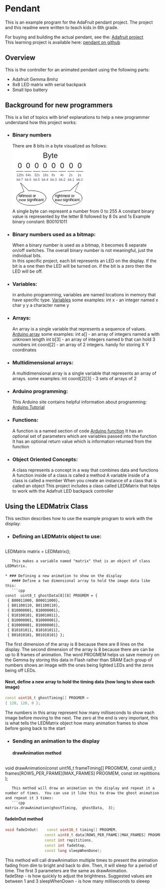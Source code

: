 Pendant
=======
This is an example program for the AdaFruit pendant project.  The project and this readme were written to teach kids in 6th grade.

For buying and building the actual pendant, see the: [Adafruit project](https://learn.adafruit.com/trinket-slash-gemma-space-invader-pendant/)  
This learning project is available here: [pendant on github](https://github.com/greglarious/pendant)

Overview
--------
This is the controller for an animated pendant using the following parts:

* Adafruit Gemma 8mhz
* 8x8 LED matrix with serial backpack
* Small lipo battery

Background for new programmers
------------------------------
This is a list of topics with brief explanations to help a new programmer understand how this project works:

* ### Binary numbers  
   There are 8 bits in a byte visualized as follows:  
   ![a byte](https://github.com/greglarious/pendant/raw/master/markdown/byte.png "Explanation of a byte")  
   A single byte can represent a number from 0 to 255
   A constant binary value is represented by the letter B followed by 8 0s and 1s
   Example binary constant: B00101011
 
* ### Binary numbers used as a bitmap:
   When a binary number is used as a bitmap, it becomes 8 separate on/off switches.
   The overall binary number is not meaningful, just the individual bits.  
   In this specific project, each bit represents an LED on the display.
   If the bit is a one then the LED will be turned on.  if the bit is a zero then the LED will be off.
  
* ### Variables:  
   in arduino programming, variables are named locations in memory that have specific type. [Variables](http://arduino.cc/en/Tutorial/Variables)
   some examples:
     int x     - an integer named x
     char y    y a character name y

* ### Arrays:
   An array is a single variable that represents a sequence of values.  [Arduino array](http://arduino.cc/en/Reference/array)
   some examples:
     int a[]      - an array of integers named a with unknown length
     int b[3]     - an array of integers named b that can hold 3 numbers
     int coord[2] - an array of 2 integers.  handy for storing X Y coordinates

* ### Multidimensional arrays:
   A multidimensional array is a single variable that represents an array of arrays.
   some examples:
     int coord[2][3]  - 3 sets of arrays of 2

* ### Arduino programming:
   This Arduino site contains helpful information about programming: [Arduino Tutorial](http://arduino.cc/en/Tutorial/HomePage)

* ### Functions:
   A function is a named section of code [Arduino function](http://arduino.cc/en/Reference/FunctionDeclaration)
   It has an optional set of parameters which are variables passed into the function
   It has an optional return value which is information returned from the function

* ### Object Oriented Concepts:
   A class represents a concept in a way that combines data and functions
   A function inside of a class is called a method
   A variable inside of a class is called a member 
   When you create an instance of a class that is called an object
   This project includes a class called LEDMatrix that helps to work with the Adafruit LED backpack controller

Using the LEDMatrix Class
-------------------------
This section describes how to use the example program to work with the display:  
* ### Defining an LEDMatrix object to use:
   ```cpp
LEDMatrix matrix = LEDMatrix();   
```
   This makes a variable named "matrix" that is an object of class LEDMatrix.

* ### Defining a new animation to show on the display
   #### Define a two dimensional array to hold the image data like this:
   ```cpp
const  uint8_t ghostData[8][8] PROGMEM = { 
 { B00011000, B00011000},
 { B01100110, B01100110},
 { B10000001, B10000001},
 { B10100101, B10010011},
 { B10000001, B10000001},
 { B10000001, B10000001},
 { B10101011, B10101011},
 { B01010101, B01010101} };
   ```
   The first dimension of the array is 8 because there are 8 lines on the display.
   The second dimension of the array is 8 because there are can be up to 8 frames of animation.
   The word PROGMEM helps us save memory on the Gemma by storing this data in Flash rather than SRAM
   Each group of numbers shows an image with the ones being lighted LEDs and the zeros being off LEDs.

   #### Next, define a new array to hold the timing data (how long to show each image)   
   ```cpp
const uint16_t ghostTiming[] PROGMEM =
 { 120, 120, 0 };   
   ```
   The numbers in this array represent how many milliseconds to show each image before moving to the next.
   The zero at the end is very important, this is what tells the LEDMatrix object how many animation frames to show before going back to the start

* ### Sending an animation to the display
   #### drawAnimation method
   ```cpp
void drawAnimation(const uint16_t frameTiming[] PROGMEM, 
                   const uint8_t frames[ROWS_PER_FRAME][MAX_FRAMES] PROGMEM, 
                   const int repititions ); 
```
   This method will draw an animation on the display and repeat it a number of times.  You can use it like this to draw the ghost animation and repeat it 3 times:
   ```cpp   
matrix.drawAnimation(ghostTiming,  ghostData,  3);
```

   #### fadeInOut method
   ```cpp
  void fadeInOut(    const uint16_t timing[] PROGMEM, 
                     const uint8_t data[ROWS_PER_FRAME][MAX_FRAMES] PROGMEM, 
                     const int repititions, 
                     const int fadeStep,
                     const long sleepWhenDone);
```
   This method will call drawAnimation multiple times to present the animation fading from dim to bright and back to dim.  Then, it will sleep for a period of time.  The first 3 parameters are the same as drawAnimation.  
   fadeStep - is how quickly to adjust the brightness.  Suggested values are between 1 and 3
   sleepWhenDown - is how many milliseconds to sleeep